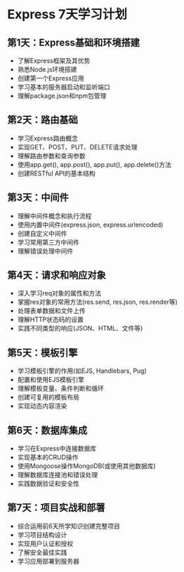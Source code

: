 # Express 7天学习计划

## 第1天：Express基础和环境搭建
- 了解Express框架及其优势
- 熟悉Node.js环境搭建
- 创建第一个Express应用
- 学习基本的服务器启动和监听端口
- 理解package.json和npm包管理

## 第2天：路由基础
- 学习Express路由概念
- 实现GET、POST、PUT、DELETE请求处理
- 理解路由参数和查询参数
- 使用app.get(), app.post(), app.put(), app.delete()方法
- 创建RESTful API的基本结构

## 第3天：中间件
- 理解中间件概念和执行流程
- 使用内置中间件(express.json, express.urlencoded)
- 创建自定义中间件
- 学习常用第三方中间件
- 理解错误处理中间件

## 第4天：请求和响应对象
- 深入学习req对象的属性和方法
- 掌握res对象的常用方法(res.send, res.json, res.render等)
- 处理表单数据和文件上传
- 理解HTTP状态码的设置
- 实践不同类型的响应(JSON、HTML、文件等)

## 第5天：模板引擎
- 学习模板引擎的作用(如EJS, Handlebars, Pug)
- 配置和使用EJS模板引擎
- 理解模板变量、条件判断和循环
- 创建可复用的模板布局
- 实现动态内容渲染

## 第6天：数据库集成
- 学习在Express中连接数据库
- 实现基本的CRUD操作
- 使用Mongoose操作MongoDB(或使用其他数据库)
- 理解数据库连接池和错误处理
- 实践数据验证和安全性

## 第7天：项目实战和部署
- 综合运用前6天所学知识创建完整项目
- 学习项目结构设计
- 实现用户认证和授权
- 了解安全最佳实践
- 学习应用部署到服务器